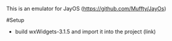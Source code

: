 This is an emulator for JayOS (https://github.com/Muffty/JayOs)

#Setup
 - build wxWidgets-3.1.5 and import it into the project (link)
 
 